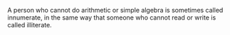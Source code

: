 A person who cannot do arithmetic or simple algebra is sometimes called
innumerate, in the same way that someone who cannot read or write is
called illiterate.
